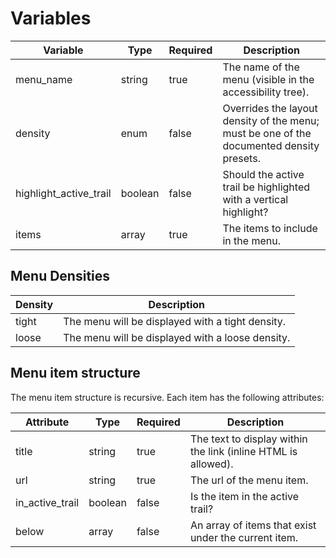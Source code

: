 # Variables
| Variable               | Type    | Required | Description                                                                              |
|------------------------|---------|----------|------------------------------------------------------------------------------------------|
| menu_name              | string  | true     | The name of the menu (visible in the accessibility tree).                                |
 | density                | enum    | false    | Overrides the layout density of the menu; must be one of the documented density presets. |
 | highlight_active_trail | boolean | false    | Should the active trail be highlighted with a vertical highlight?                        |
| items                  | array   | true     | The items to include in the menu.                                                        |

## Menu Densities
| Density | Description                                      |
|---------|--------------------------------------------------|
 | tight   | The menu will be displayed with a tight density. |
 | loose   | The menu will be displayed with a loose density. |

## Menu item structure
The menu item structure is recursive.  Each item has the following attributes:

| Attribute       | Type    | Required | Description                                                   |
|-----------------|---------|----------|---------------------------------------------------------------|
| title           | string  | true     | The text to display within the link (inline HTML is allowed). | 
 | url             | string  | true     | The url of the menu item.                                     |
 | in_active_trail | boolean | false    | Is the item in the active trail?                              |
 | below           | array   | false    | An array of items that exist under the current item.          |

